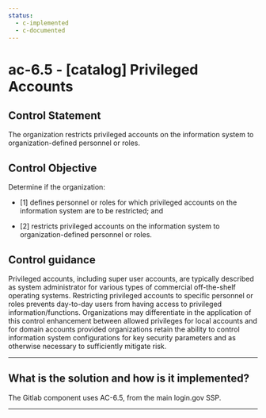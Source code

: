 ```yaml
---
status:
  - c-implemented
  - c-documented
---
```


# ac-6.5 - \[catalog\] Privileged Accounts

## Control Statement

The organization restricts privileged accounts on the information system to organization-defined personnel or roles.

## Control Objective

Determine if the organization:

- \[1\] defines personnel or roles for which privileged accounts on the information system are to be restricted; and

- \[2\] restricts privileged accounts on the information system to organization-defined personnel or roles.

## Control guidance

Privileged accounts, including super user accounts, are typically described as system administrator for various types of commercial off-the-shelf operating systems. Restricting privileged accounts to specific personnel or roles prevents day-to-day users from having access to privileged information/functions. Organizations may differentiate in the application of this control enhancement between allowed privileges for local accounts and for domain accounts provided organizations retain the ability to control information system configurations for key security parameters and as otherwise necessary to sufficiently mitigate risk.

______________________________________________________________________

## What is the solution and how is it implemented?

The Gitlab component uses AC-6.5, from the main login.gov SSP.

______________________________________________________________________
